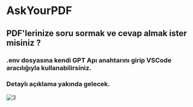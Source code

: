 # AskYourPDF
## PDF'lerinize soru sormak ve cevap almak ister misiniz ? 
### .env dosyasına kendi GPT Apı anahtarını girip VSCode aracılığıyla kullanabilirsiniz.
### Detaylı açıklama yakında gelecek. 
![3](https://github.com/onuryucel1/AskYourPDF/assets/127877542/8f400cee-fb50-4822-93c1-6dc441f5080d)
